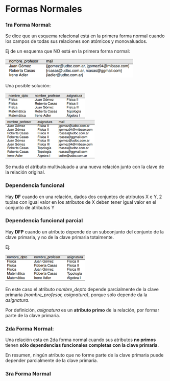 # Formas Normales

### 1ra Forma Normal:

Se dice que un esquema relacional está en la primera forma normal cuando los campos de todas sus relaciones son atómicos y monovaluados.

Ej de un esquema que NO está en la primera forma normal:

<img src="no-1FN.png" alt="NO-1FN" style="width: 400px;"/>


Una posible solución:

<img src="1FN-1.png" alt="FN1-1" style="width: 250px;"/>
<img src="1FN-2.png" alt="FN1-2" style="width: 280px;"/>

Se muda el atributo multivaluado a una nueva relación junto con la clave de la relación original.

### Dependencia funcional

Hay **DF** cuando en una relación, dados dos conjuntos de atributos X e Y, 2 tuplas con igual valor en los atributos de X deben tener igual valor en el conjunto de atributos Y

### Dependencia funcional parcial

Hay **DFP** cuando un atributo depende de un subconjunto del conjunto de la clave primaria, y no de la clave primaria totalmente.

Ej:

<img src="DFP.png" alt="DFP" style="width: 250px;"/>

En este caso el atributo _nombre_depto_ depende parcialmente de la clave primaria _(nombre_profesor, asignatura)_, porque sólo depende da la _asignatura_.

Por definición, _asignatura_ es un **atributo primo** de la relación, por formar parte de la clave primaria.

### 2da Forma Normal:

Una relación esta en 2da forma normal cuando sus atributos **no primos** tienen **sólo dependencias funcionales completas con la clave primaria**. 

En resumen, ningún atributo que no forme parte de la clave primaria puede depender parcialmente de la clave primaria.

### 3ra Forma Normal